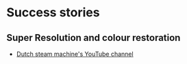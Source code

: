 # Success stories

## Super Resolution and colour restoration

* [Dutch steam machine's YouTube channel](https://www.youtube.com/channel/UCRGEIYuo_HbUR6GhFLeEkPA)
